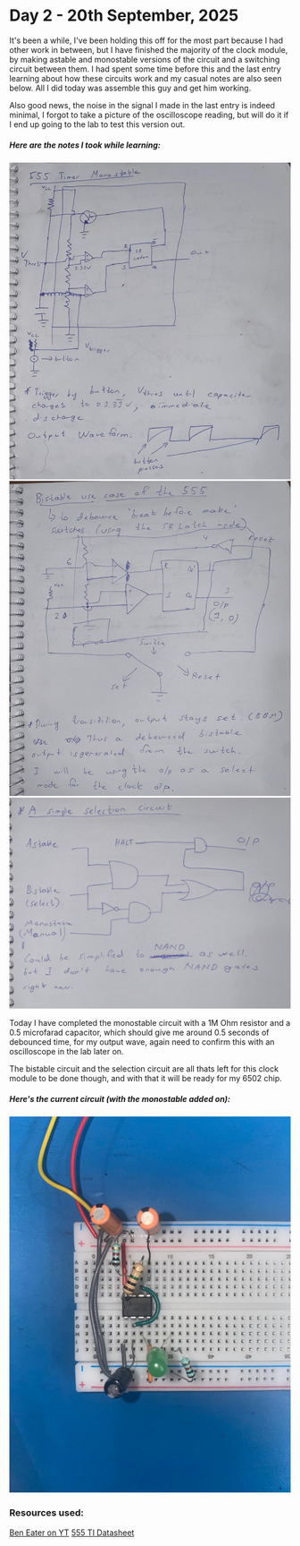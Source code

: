 # Day 2 - 20th September, 2025

It's been a while, I've been holding this off for the most part because I had other work in between, but I have finished the majority of the clock module, by making astable and monostable versions of the circuit and a switching circuit between them. I had spent some time before this and the last entry learning about how these circuits work and my casual notes are also seen below. All I did today was assemble this guy and get him working. 

Also good news, the noise in the signal I made in the last entry is indeed minimal, I forgot to take a picture of the oscilloscope reading, but will do it if I end up going to the lab to test this version out. 

##### Here are the notes I took while learning:

<img src="../imgs/day2-21-9-2025-notes-1.jpg">
<img src="../imgs/day2-21-9-2025-notes-2.jpg">
<img src="../imgs/day2-21-9-2025-notes-3.jpg">

Today I have completed the monostable circuit with a 1M Ohm resistor and a 0.5 microfarad capacitor, which should give me around 0.5 seconds of debounced time, for my output wave, again need to confirm this with an oscilloscope in the lab later on.

The bistable circuit and the selection circuit are all thats left for this clock module to be done though, and with that it will be ready for my 6502 chip. 

##### Here's the current circuit (with the monostable added on):

<img src="../imgs/day1-9-9-2025-circuit.jpg">



### Resources used:
[Ben Eater on YT](https://www.youtube.com/playlist?list=PLowKtXNTBypGqImE405J2565dvjafglHU)
[555 TI Datasheet](https://www.ti.com/lit/ds/symlink/ne555.pdf?ts=1757424612211&ref_url=https%253A%252F%252Fwww.ti.com%252Fproduct%252FNE555%252Fpart-details%252FNE555P)


